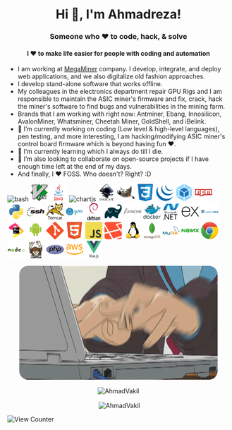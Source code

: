 <h1 align="center">Hi 👋, I'm Ahmadreza!</h1>
<h3 align="center">Someone who ♥️ to code, hack, & solve</h3>
<h4 align="center">I ♥️ to make life easier for people with coding and automation</h4>

- I am working at <a href="https://www.megaminer.net/home">MegaMiner</a> company. I develop, integrate, and deploy web applications, and we also digitalize old fashion approaches.
- I develop stand-alone software that works offline.
- My colleagues in the electronics department repair GPU Rigs and I am responsible to maintain the ASIC miner's firmware and fix, crack, hack the miner's software to find bugs and vulnerabilities in the mining farm.  
- Brands that I am working with right now: Antminer, Ebang, Innosilicon, AvalonMiner, Whatsminer, Cheetah Miner, GoldShell, and iBelink.
- 🔭 I’m currently working on coding (Low level & high-level languages), pen testing, and more interesting, I am hacking/modifying ASIC miner's control board firmware which is beyond having fun ❤️.
- 🌱 I’m currently learning which I always do till I die.
- 👯 I’m also looking to collaborate on open-source projects if I have enough time left at the end of my days.
- And finally, I ❤️ FOSS. Who doesn't? Right? :D

<p align="left"><img src="https://www.vectorlogo.zone/logos/gnu_bash/gnu_bash-icon.svg" alt="bash" width="40" height="40"/> <img src="https://raw.githubusercontent.com/devicons/devicon/master/icons/vim/vim-original.svg" alt="Vim" width="40" height="40"/> <img src="https://raw.githubusercontent.com/devicons/devicon/master/icons/java/java-original-wordmark.svg" alt="Java" width="40" height="40"/> <img src="https://www.chartjs.org/media/logo-title.svg" alt="chartjs" width="40" height="40"/> <img src="https://raw.githubusercontent.com/devicons/devicon/master/icons/inkscape/inkscape-original-wordmark.svg" alt="inkscape" width="40" height="40"/> <img src="https://raw.githubusercontent.com/devicons/devicon/master/icons/gimp/gimp-original.svg" alt="GIMP" width="40" height="40"/> <img src="https://raw.githubusercontent.com/devicons/devicon/master/icons/css3/css3-original.svg" alt="css3" width="40" height="40"/> <img src="https://raw.githubusercontent.com/devicons/devicon/master/icons/jquery/jquery-original.svg" alt="jquery" width="40" height="40"/> <img src="https://raw.githubusercontent.com/devicons/devicon/master/icons/webpack/webpack-original.svg" alt="webpack" width="40" height="40"/> <img src="https://raw.githubusercontent.com/devicons/devicon/master/icons/npm/npm-original-wordmark.svg" alt="npm" width="40" height="40"/> <img src="https://raw.githubusercontent.com/devicons/devicon/master/icons/python/python-original.svg" alt="python" width="40" height="40"/> <img src="https://raw.githubusercontent.com/devicons/devicon/master/icons/ssh/ssh-original-wordmark.svg" alt="ssh" width="40" height="40"/> <img src="https://raw.githubusercontent.com/devicons/devicon/master/icons/tomcat/tomcat-original-wordmark.svg" alt="Tomcat" width="40" height="40"/> <img src="https://raw.githubusercontent.com/devicons/devicon/master/icons/yarn/yarn-original-wordmark.svg" alt="yarn" width="40" height="40"/> <img src="https://raw.githubusercontent.com/devicons/devicon/master/icons/debian/debian-original-wordmark.svg" alt="debian" width="40" height="40"/> <img src="https://raw.githubusercontent.com/devicons/devicon/master/icons/gradle/gradle-plain.svg" alt="Gradle" width="40" height="40"/> <img src="https://raw.githubusercontent.com/devicons/devicon/master/icons/apache/apache-line-wordmark.svg" alt="Apache" width="40" height="40"/> <img src="https://raw.githubusercontent.com/devicons/devicon/master/icons/docker/docker-original-wordmark.svg" alt="Docker" width="40" height="40"/> <img src="https://raw.githubusercontent.com/devicons/devicon/master/icons/dot-net/dot-net-original-wordmark.svg" alt="dotnet" width="40" height="40"/> <img src="https://raw.githubusercontent.com/devicons/devicon/master/icons/express/express-original.svg" alt="express" width="40" height="40"/> <img src="https://raw.githubusercontent.com/devicons/devicon/master/icons/intellij/intellij-original-wordmark.svg" alt="intellij" width="40" height="40"/> <img src="https://raw.githubusercontent.com/devicons/devicon/master/icons/jetbrains/jetbrains-original.svg" alt="jetbrains" width="40" height="40"/> <img src="https://raw.githubusercontent.com/devicons/devicon/master/icons/android/android-original-wordmark.svg" alt="Android" width="40" height="40"/> <img src="https://raw.githubusercontent.com/devicons/devicon/master/icons/git/git-original.svg" alt="git" width="40" height="40"/> <img src="https://raw.githubusercontent.com/devicons/devicon/master/icons/html5/html5-original.svg" alt="HTML5" width="40" height="40"/> <img src="https://raw.githubusercontent.com/devicons/devicon/master/icons/javascript/javascript-original.svg" alt="javascript" width="40" height="40"/> <img src="https://raw.githubusercontent.com/devicons/devicon/master/icons/laravel/laravel-plain.svg" alt="laravel" width="40" height="40"/> <img src="https://raw.githubusercontent.com/devicons/devicon/master/icons/linux/linux-original.svg" alt="linux" width="40" height="40"/> <img src="https://raw.githubusercontent.com/devicons/devicon/master/icons/mongodb/mongodb-original-wordmark.svg" alt="mongodb" width="40" height="40"/> <img src="https://raw.githubusercontent.com/devicons/devicon/master/icons/mysql/mysql-original-wordmark.svg" alt="mysql" width="40" height="40"/> <img src="https://raw.githubusercontent.com/devicons/devicon/master/icons/nginx/nginx-original.svg" alt="nginx" width="40" height="40"/> <img src="https://raw.githubusercontent.com/devicons/devicon/master/icons/chrome/chrome-original.svg" alt="Chrome" width="40" height="40"/> <img src="https://raw.githubusercontent.com/devicons/devicon/master/icons/nodejs/nodejs-original-wordmark.svg" alt="nodejs" width="40" height="40"/> <img src="https://raw.githubusercontent.com/devicons/devicon/master/icons/composer/composer-original.svg" alt="Composer" width="40" height="40"/> <img src="https://raw.githubusercontent.com/devicons/devicon/master/icons/php/php-original.svg" alt="php" width="40" height="40"/> <img src="https://raw.githubusercontent.com/devicons/devicon/master/icons/amazonwebservices/amazonwebservices-plain-wordmark.svg" alt="AWS" width="40" height="40"/> <img src="https://raw.githubusercontent.com/devicons/devicon/master/icons/vuejs/vuejs-original-wordmark.svg" alt="vuejs" width="40" height="40"/></p>
  
<p align="center" style="border-radius:20px;">
<img src="https://raw.githubusercontent.com/AhmadVakil/AhmadVakil/main/typing-anim.gif" alt="Typing-Animation" width="450" height="258" style="border-radius:20px;"/>
</p>

<p align="center">
<img src="https://github-readme-stats.vercel.app/api/top-langs/?username=AhmadVakil&layout=compact&hide=html&langs_count=10" alt="AhmadVakil" />
</p>

<p align="center">&nbsp;<img align="center" src="https://github-readme-stats.vercel.app/api?username=AhmadVakil&show_icons=true" alt="AhmadVakil" /></p>

![View Counter](https://komarev.com/ghpvc/?username=AhmadVakil)
